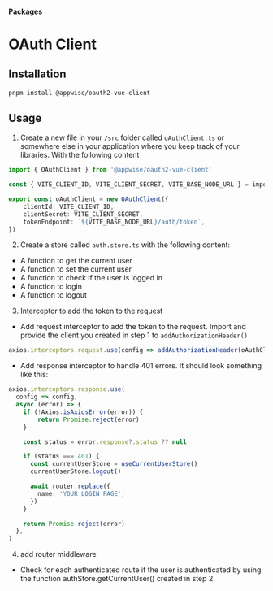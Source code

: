 #### [Packages](/packages.md)


# OAuth Client

## Installation

```bash
pnpm install @appwise/oauth2-vue-client
```

## Usage

1. Create a new file in your `/src`  folder called `oAuthClient.ts`  or somewhere else in your application where you keep track of your libraries. With the following content
    
```typescript
import { OAuthClient } from '@appwise/oauth2-vue-client'

const { VITE_CLIENT_ID, VITE_CLIENT_SECRET, VITE_BASE_NODE_URL } = import.meta.env

export const oAuthClient = new OAuthClient({
	clientId: VITE_CLIENT_ID,
	clientSecret: VITE_CLIENT_SECRET,
	tokenEndpoint: `${VITE_BASE_NODE_URL}/auth/token`,
})
```

2. Create a store called `auth.store.ts` with the following content:

- A function to get the current user
- A function to set the current user
- A function to check if the user is logged in
- A function to login
- A function to logout

3. Interceptor to add the token to the request

- Add request interceptor to add the token to the request. Import and provide the client you created in step 1 to `addAuthorizationHeader()` 

```typescript
axios.interceptors.request.use(config => addAuthorizationHeader(oAuthClient, config))
```
- Add response interceptor to handle 401 errors. It should look something like this:

```typescript
axios.interceptors.response.use(
  config => config,
  async (error) => {
    if (!Axios.isAxiosError(error)) {
        return Promise.reject(error)
    }

    const status = error.response?.status ?? null

    if (status === 401) {
      const currentUserStore = useCurrentUserStore()
      currentUserStore.logout()

      await router.replace({
        name: 'YOUR LOGIN PAGE',
      })
    }

    return Promise.reject(error)
  },
)
```

4. add router middleware
- Check for each authenticated route if the user is authenticated by using the function authStore.getCurrentUser() created in step 2.



